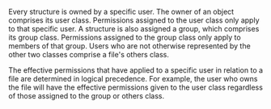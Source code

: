Every structure is owned by a specific user. The owner of an object comprises its user class. Permissions assigned to the user class only apply to that specific user. A structure is also assigned a group, which comprises its group class. Permissions assigned to the group class only apply to members of that group. Users who are not otherwise represented by the other two classes comprise a file's others class.

The effective permissions that have applied to a specific user in relation to a file are determined in logical precedence. For example, the user who owns the file will have the effective permissions given to the user class regardless of those assigned to the group or others class.